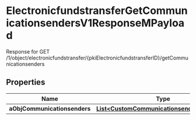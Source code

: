 

# ElectronicfundstransferGetCommunicationsendersV1ResponseMPayload

Response for GET /1/object/electronicfundstransfer/{pkiElectronicfundstransferID}/getCommunicationsenders

## Properties

| Name | Type | Description | Notes |
|------------ | ------------- | ------------- | -------------|
|**aObjCommunicationsenders** | [**List&lt;CustomCommunicationsenderResponse&gt;**](CustomCommunicationsenderResponse.md) |  |  |



